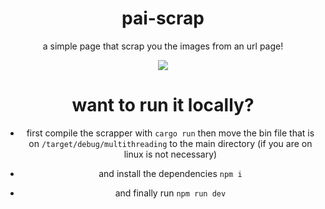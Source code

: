 <div align ="center">

<h1>pai-scrap</h1>

<p>a simple page that scrap you the images from an url page!</p>

<img src="https://cdn.discordapp.com/attachments/854365333312765962/855269186669641728/ezgif.com-gif-maker_1.gif">

<h1>want to run it locally?</h1>
  
- first compile the scrapper with `cargo run` then move the bin file that is on `/target/debug/multithreading` to the main directory (if you are on linux is not necessary)
  
- and install the dependencies `npm i`
  
- and finally run `npm run dev`
  
 
</div>
